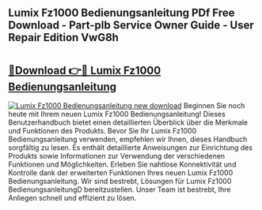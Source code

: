 ## Lumix Fz1000 Bedienungsanleitung PDf Free Download - Part-pIb Service Owner Guide - User Repair Edition VwG8h

# <h2><a href="http://df5mnu.blite.top/?on=Lumix+Fz1000+Bedienungsanleitung">🔗Download 👉🔴 Lumix Fz1000 Bedienungsanleitung</a></h2>

[![Lumix Fz1000 Bedienungsanleitung new download](https://i.imgur.com/lujVjoI.png)](http://df5mnu.blite.top/?on=Lumix+Fz1000+Bedienungsanleitung)
Beginnen Sie noch heute mit Ihrem neuen Lumix Fz1000 Bedienungsanleitung! Dieses Benutzerhandbuch bietet einen detaillierten Überblick über die Merkmale und Funktionen des Produkts. Bevor Sie Ihr Lumix Fz1000 Bedienungsanleitung verwenden, empfehlen wir Ihnen, dieses Handbuch sorgfältig zu lesen. Es enthält detaillierte Anweisungen zur Einrichtung des Produkts sowie Informationen zur Verwendung der verschiedenen Funktionen und Möglichkeiten. Erleben Sie nahtlose Konnektivität und Kontrolle dank der erweiterten Funktionen Ihres neuen Lumix Fz1000 Bedienungsanleitung. Wir sind bestrebt, Lösungen für Lumix Fz1000 BedienungsanleitungD bereitzustellen. Unser Team ist bestrebt, Ihre Anliegen schnell und effizient zu lösen.
